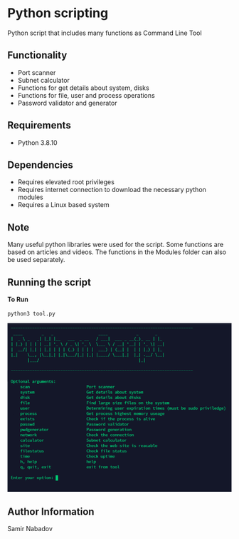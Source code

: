 __Python scripting__
================================

Python script that includes many functions as Command Line Tool

__Functionality__
------------
* Port scanner
* Subnet calculator
* Functions for get details about system, disks
* Functions for file, user and process operations
* Password validator and generator


__Requirements__
------------
* Python 3.8.10

Dependencies
------------
* Requires elevated root privileges
* Requires internet connection to download the necessary python modules
* Requires a Linux based system

Note
------------
Many useful python libraries were used for the script. Some functions are based on articles and videos. The functions in the Modules folder can also be used separately.

Running the script
----------------------

__To Run__

`python3 tool.py`

![Screenshot](Python-script.PNG)

__Author Information__
------------------

Samir Nabadov

